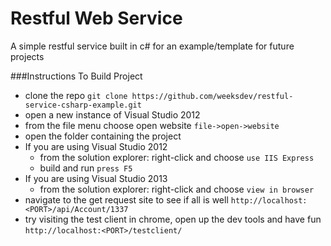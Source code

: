 Restful Web Service
==============================

A simple restful service built in c# for an example/template for future projects

###Instructions To Build Project
* clone the repo `git clone https://github.com/weeksdev/restful-service-csharp-example.git`
* open a new instance of Visual Studio 2012
* from the file menu choose open website `file->open->website`
* open the folder containing the project
* If you are using Visual Studio 2012
  * from the solution explorer: right-click and choose `use IIS Express`
  * build and run `press F5`
* If you are using Visual Studio 2013
  * from the solution explorer: right-click and choose `view in browser`
* navigate to the get request site to see if all is well `http://localhost:<PORT>/api/Account/1337`
* try visiting the test client in chrome, open up the dev tools and have fun `http://localhost:<PORT>/testclient/`

